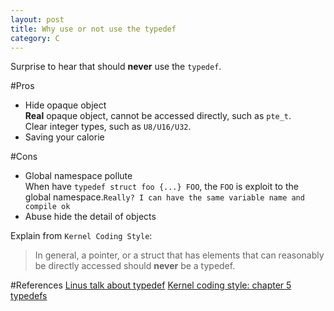 ```yaml
---
layout: post
title: Why use or not use the typedef
category: C
---
```

Surprise to hear that should **never** use the `typedef`.

#Pros
- Hide opaque object  
**Real** opaque object, cannot be accessed directly, such as `pte_t`.  
Clear integer types, such as `U8/U16/U32`.  
- Saving your calorie

#Cons
- Global namespace pollute  
When have `typedef struct foo {...} FOO`, the `FOO` is exploit to the global namespace.`Really? I can have the same variable name and compile ok`
- Abuse hide the detail of objects  

Explain from `Kernel Coding Style`:  
>In general, a pointer, or a struct that has elements that can reasonably be directly accessed should **never** be a typedef.

#References
[Linus talk about typedef](http://yarchive.net/comp/linux/typedefs.html)
[Kernel coding style: chapter 5 typedefs](https://www.kernel.org/doc/Documentation/CodingStyle)
